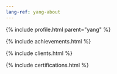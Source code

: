 ```yaml
---
lang-ref: yang-about
---
```

{% include profile.html parent="yang" %}

{% include achievements.html %}

{% include clients.html %}

{% include certifications.html %}